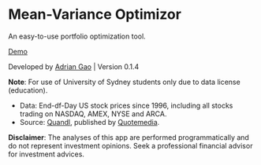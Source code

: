 # Mean-Variance Optimizor

An easy-to-use portfolio optimization tool.

[Demo](https://adrian-gao.com/optimization)

Developed by [Adrian Gao](https://adrian-gao.com) | Version 0.1.4

**Note**: For use of University of Sydney students only due to data license (education).

- Data: End-df-Day US stock prices since 1996, including all stocks trading on NASDAQ, AMEX, NYSE and ARCA.
- Source: [Quandl](https://www.quandl.com/data/EOD-End-of-Day-US-Stock-Prices/documentation/product-overview), published by [Quotemedia](https://www.quotemedia.com/).

**Disclaimer**: The analyses of this app are performed programmatically and do not represent investment opinions. Seek a professional financial advisor for investment advices.
